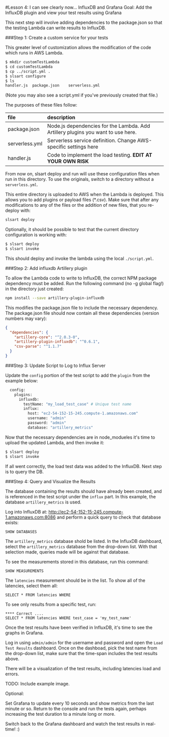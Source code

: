 #Lesson 4: I can see clearly now… InfluxDB and Grafana
Goal: Add the InfluxDB plugin and view your test results using Grafana

This next step will involve adding dependencies to the package.json so that the testing Lambda can write results to InfluxDB.

###Step 1: Create a custom service for your tests

This greater level of customization allows the modification of the code which runs in AWS Lambda.

```sh
$ mkdir customTestLambda
$ cd customTestLambda
$ cp ../script.yml .
$ slsart configure
$ ls
handler.js	package.json    serverless.yml
```

(Note you may also see a script.yml if you've previously created that file.)

The purposes of these files follow:

|file|description|
|:----|:----------|
|package.json|Node.js dependencies for the Lambda.  Add Artillery plugins you want to use here.|
|serverless.yml|Serverless service definition. Change AWS-specific settings here|
|handler.js|Code to implement the load testing. **EDIT AT YOUR OWN RISK**|

From now on, slsart deploy and run will use these configuration files when run in this directory.  To use the originals, switch to a directory without a `serverless.yml`.

This entire directory is uploaded to AWS when the Lambda is deployed. This allows you to add plugins or payload files (*.csv).  Make sure that after any modifications to any of the files or the addition of new files, that you re-deploy with:

```sh
slsart deploy
```

Optionally, it should be possible to test that the current directory configuration is working with:

```sh
$ slsart deploy
$ slsart invoke
```

This should deploy and invoke the lambda using the local `./script.yml`.

###Step 2: Add influxdb Artillery plugin

To allow the Lambda code to write to InfluxDB, the correct NPM package dependency must be added. Run the following command (no -g global flag!) in the directory just created:

```sh
npm install --save artillery-plugin-influxdb
```

This modifies the package.json file to include the necessary dependency. The package.json file should now contain all these dependencies (version numbers may vary):

```JSON
{
  "dependencies": {
    "artillery-core": "^2.0.3-0",
    "artillery-plugin-influxdb": "^0.6.1",
    "csv-parse": "^1.1.7"
  }
}
```

###Step 3: Update Script to Log to Influx Server

Update the `config` portion of the test script to add the `plugin` from the example below:

```sh
  config: 
    plugins: 
      influxdb: 
        testName: "my_load_test_case" # Unique test name
        influx: 
          host: "ec2-54-152-15-245.compute-1.amazonaws.com"
          username: "admin"
          password: "admin"
          database: "artillery_metrics"
```

Now that the necessary dependencies are in node_modueles it's time to upload the updated Lambda, and then invoke it:

```sh
$ slsart deploy
$ slsart invoke
```

If all went correctly, the load test data was added to the InfluxDB. Next step is to query the DB.

###Step 4: Query and Visualize the Results

The database containing the results should have already been created, and is referenced in the test script under the `influx` part. 
In this example, the database `artillery_metrics` is used.

Log into InfluxDB at: http://ec2-54-152-15-245.compute-1.amazonaws.com:8086 and perform a quick query to check that database exists:

```
SHOW DATABASES
```

The `artillery_metrics` database shold be listed. In the InfluxDB dashboard, select the `artillery_metrics` database from the drop-down list. 
With that selection made, queries made will be against that database.
 
To see the measurements stored in this database, run this command:
  
```
SHOW MEASUREMENTS
```  

The `latencies` measurement should be in the list. To show all of the latencies, select them all:

```
SELECT * FROM latencies WHERE 
```

To see only results from a specific test, run:
 
```
**** Correct ....
SELECT * FROM latencies WHERE test_case = 'my_test_name'
```

Once the test results have been verified in InfluxDB, it's time to see the graphs in Grafana.

Log in using `admin/admin` for the username and password and open the `Load Test Results` dashboard. 
Once on the dashboad, pick the test name from the drop-down list, make sure that the time-span includes the test results above.
 
There will be a visualization of the test results, including latencies load and errors.

TODO: Include example image.


Optional:

Set Grafana to update every 10 seconds and show metrics from the last minute or so. Return to the console and run the tests again, 
perhaps increasing the test duration to a minute long or more.

Switch back to the Grafana dashboard and watch the test results in real-time! :)